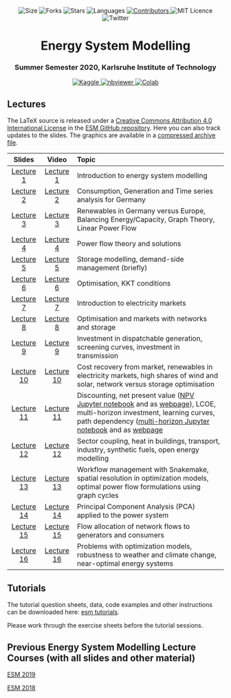 <!-- Meta-Badges -->
</p>

<p align="center">
    <img alt="Size" src="https://img.shields.io/github/repo-size/pitmonticone/TemplateRepository">
  </a>
  <img alt="Forks" src="https://img.shields.io/github/forks/pitmonticone/TemplateRepository">
  </a>
  <img alt="Stars" src="https://img.shields.io/github/stars/pitmonticone/TemplateRepository">
  </a>
  <img alt="Languages" src="https://img.shields.io/github/languages/count/pitmonticone/TemplateRepository">
  </a>
  <a href="https://github.com/pitmonticone/TemplateRepository/graphs/contributors">
    <img alt="Contributors" src="https://img.shields.io/github/contributors/pitmonticone/TemplateRepository">
  </a>
  <img alt="MIT Licence" src="https://img.shields.io/github/license/pitmonticone/TemplateRepository">
  </a>
  <img alt="Twitter" src="https://img.shields.io/twitter/url?url=https%3A%2F%2Fgithub.com%2Fpitmonticone%2FTemplateRepository"
  </a>
  
</p>

<!-- Title -->
<h1 align="center">
  Energy System Modelling 
</h1>

<!-- Subtitle -->
<h3 align="center">
  Summer Semester 2020, Karlsruhe Institute of Technology
</h3>

<!-- Badges -->
</p>

<p align="center">
  <a href="https://www.kaggle.com/pietromonticone/template">
    <img alt="Kaggle" src="https://kaggle.com/static/images/open-in-kaggle.svg">
  </a>
  <a href="https://nbviewer.jupyter.org/github/pitmonticone/TemplateRepository">
    <img alt="nbviewer" src="https://github.com/jupyter/design/blob/master/logos/Badges/nbviewer_badge.svg">
  </a>
  <a href="https://colab.research.google.com/github/pitmonticone/TemplateRepository/blob/master">
    <img alt="Colab" src="https://colab.research.google.com/assets/colab-badge.svg">
  </a>
  
</p>

## Lectures

The LaTeX source is released under a [Creative Commons Attribution 4.0 International License](http://creativecommons.org/licenses/by/4.0/) in the [ESM GitHub repository](https://github.com/nworbmot/esm-lectures). Here you can also track updates to the slides. The graphics are available in a [compressed archive file](https://nworbmot.org/courses/esm-2020/lectures/graphics.tar.gz).

| Slides | Video | Topic
| :-------------: | :-------------: |  :------------- | 
| [Lecture  1](https://nworbmot.org/courses/esm-2020/lectures/esm-lecture-1.pdf)  | [Lecture 1]() | Introduction to energy system modelling |
| [Lecture 2](https://nworbmot.org/courses/esm-2020/lectures/esm-lecture-2.pdf)   | [Lecture 2]() | Consumption, Generation and Time series analysis for Germany | 
[Lecture 3](https://nworbmot.org/courses/esm-2020/lectures/esm-lecture-3.pdf)   | [Lecture 3]() | Renewables in Germany versus Europe, Balancing Energy/Capacity, Graph Theory, Linear Power Flow |
| [Lecture 4](https://nworbmot.org/courses/esm-2020/lectures/esm-lecture-4.pdf)   | [Lecture 4]() | Power flow theory and solutions |
| [Lecture 5](https://nworbmot.org/courses/esm-2020/lectures/esm-lecture-5.pdf)   | [Lecture 5]() | Storage modelling, demand-side management (briefly) |
| [Lecture 6](https://nworbmot.org/courses/esm-2020/lectures/esm-lecture-6.pdf)   | [Lecture 6]() | Optimisation, KKT conditions |
| [Lecture 7](https://nworbmot.org/courses/esm-2020/lectures/esm-lecture-7.pdf)   | [Lecture 7]() | Introduction to electricity markets |
| [Lecture 8](https://nworbmot.org/courses/esm-2020/lectures/esm-lecture-8.pdf)   | [Lecture 8]() | Optimisation and markets with networks and storage |
| [Lecture 9](https://nworbmot.org/courses/esm-2020/lectures/esm-lecture-9.pdf)   | [Lecture 9]() | Investment in dispatchable generation, screening curves, investment in transmission |
| [Lecture 10](https://nworbmot.org/courses/esm-2020/lectures/esm-lecture-10.pdf)  | [Lecture 10]() | Cost recovery from market, renewables in electricity markets, high shares of wind and solar, network versus storage optimisation |
| [Lecture 11](https://nworbmot.org/courses/esm-2020/lectures/esm-lecture-11.pdf)  | [Lecture 11]() | Discounting, net present value ([NPV Jupyter notebook](https://nworbmot.org/courses/esm-2020/lectures/notebooks/NPV_examples.ipynb) and as [webpage](https://nworbmot.org/courses/esm-2020/lectures/notebooks/NPV_examples.html)), LCOE, multi-horizon investment, learning curves, path dependency ([multi-horizon Jupyter notebook](https://nworbmot.org/courses/esm-2020/lectures/notebooks/dynamic_investment.ipynb) and as [webpage](https://nworbmot.org/courses/esm-2020/lectures/notebooks/dynamic_investment.html) |
| [Lecture 12](https://nworbmot.org/courses/esm-2020/lectures/esm-lecture-12.pdf)  | [Lecture 12]() | Sector coupling, heat in buildings, transport, industry, synthetic fuels, open energy modelling |
| [Lecture 13](https://nworbmot.org/courses/esm-2020/lectures/esm-lecture-13.pdf)  | [Lecture 13]() | Workflow management with Snakemake, spatial resolution in optimization models, optimal power flow formulations using graph cycles |
| [Lecture 14](https://nworbmot.org/courses/esm-2020/lectures/esm-lecture-14.pdf)  | [Lecture 14]() | Principal Component Analysis (PCA) applied to the power system |
| [Lecture 15](https://nworbmot.org/courses/esm-2020/lectures/esm-lecture-15.pdf)  | [Lecture 15]() | Flow allocation of network flows to generators and consumers |
| [Lecture 16](https://nworbmot.org/courses/esm-2020/lectures/esm-lecture-16.pdf)  | [Lecture 16]() | Problems with optimization models, robustness to weather and climate change, near-optimal energy systems |


## Tutorials 

The tutorial question sheets, data, code examples and other instructions can be downloaded here: [esm tutorials](https://github.com/lisazeyen/ESM_tutorial).

Please work through the exercise sheets before the tutorial sessions.

## Previous Energy System Modelling Lecture Courses (with all slides and other material)

[ESM 2019](https://nworbmot.org/courses/esm-2019/)

[ESM 2018](https://nworbmot.org/courses/esm-2018/)
